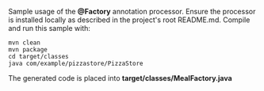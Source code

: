 Sample usage of the **@Factory** annotation processor. Ensure the processor is installed locally as described in the project's root README.md. Compile and run this sample with:

```
mvn clean
mvn package
cd target/classes
java com/example/pizzastore/PizzaStore
```

The generated code is placed into **target/classes/MealFactory.java**
